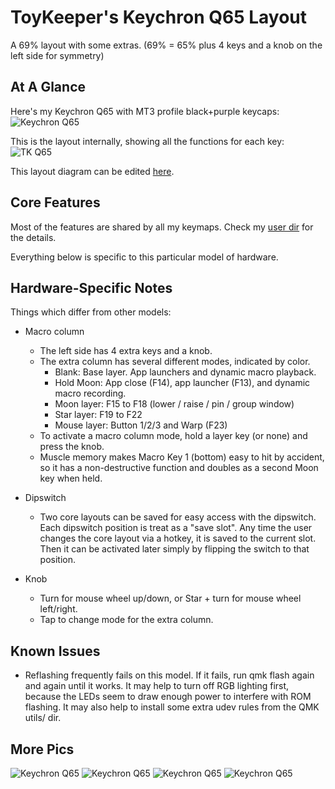 ToyKeeper's Keychron Q65 Layout
===============================

A 69% layout with some extras.
(69% = 65% plus 4 keys and a knob on the left side for symmetry)


## At A Glance

Here's my Keychron Q65 with MT3 profile black+purple keycaps:
![Keychron Q65](http://toykeeper.net/keyboard/qmk/q65/full/q65.07.jpg)

This is the layout internally, showing all the functions for each key:
![TK Q65](http://toykeeper.net/keyboard/qmk/tk-q65.png)

This layout diagram can be edited
[here](http://www.keyboard-layout-editor.com/#/gists/9e5289cc338d78520da1495d697ed72a).


## Core Features

Most of the features are shared by all my keymaps.  Check my
[user dir](../../../../../../users/toykeeper)
for the details.

Everything below is specific to this particular model of hardware.


## Hardware-Specific Notes

Things which differ from other models:

  * Macro column
    * The left side has 4 extra keys and a knob.
    * The extra column has several different modes, indicated by color.
      * Blank: Base layer.  App launchers and dynamic macro playback.
      * Hold Moon: App close (F14), app launcher (F13), and dynamic macro recording.
      * Moon layer: F15 to F18 (lower / raise / pin / group window)
      * Star layer: F19 to F22
      * Mouse layer: Button 1/2/3 and Warp (F23)
    * To activate a macro column mode, hold a layer key (or none) and press the knob.
    * Muscle memory makes Macro Key 1 (bottom) easy to hit by accident, so it
      has a non-destructive function and doubles as a second Moon key when
      held.

  * Dipswitch
    * Two core layouts can be saved for easy access with the dipswitch.  Each
      dipswitch position is treat as a "save slot".  Any time the user changes
      the core layout via a hotkey, it is saved to the current slot.  Then it
      can be activated later simply by flipping the switch to that position.

  * Knob
    * Turn for mouse wheel up/down, or Star + turn for mouse wheel left/right.
    * Tap to change mode for the extra column.


## Known Issues

* Reflashing frequently fails on this model.  If it fails, run qmk flash again
  and again until it works.  It may help to turn off RGB lighting first,
  because the LEDs seem to draw enough power to interfere with ROM flashing.
  It may also help to install some extra udev rules from the QMK utils/ dir.


## More Pics

![Keychron Q65](http://toykeeper.net/keyboard/qmk/q65/full/q65.10.jpg)
![Keychron Q65](http://toykeeper.net/keyboard/qmk/q65/full/q65.01.jpg)
![Keychron Q65](http://toykeeper.net/keyboard/qmk/q65/full/q65.04.jpg)
![Keychron Q65](http://toykeeper.net/keyboard/qmk/q65/full/q65.05.jpg)

